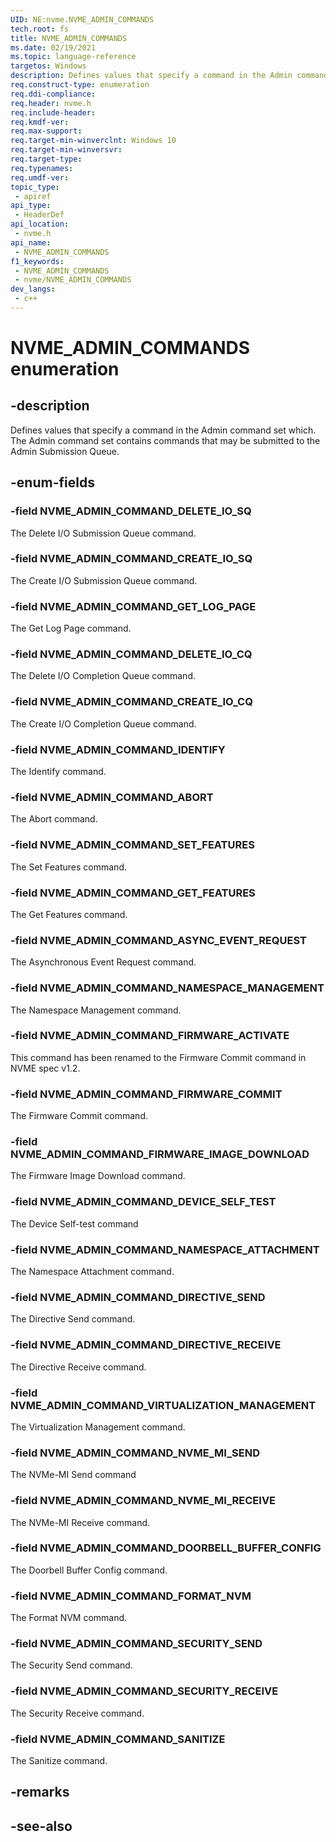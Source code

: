 ```yaml
---
UID: NE:nvme.NVME_ADMIN_COMMANDS
tech.root: fs
title: NVME_ADMIN_COMMANDS
ms.date: 02/19/2021
ms.topic: language-reference
targetos: Windows
description: Defines values that specify a command in the Admin command set which. The Admin command set contains commands that may be submitted to the Admin Submission Queue.
req.construct-type: enumeration
req.ddi-compliance: 
req.header: nvme.h
req.include-header: 
req.kmdf-ver: 
req.max-support: 
req.target-min-winverclnt: Windows 10
req.target-min-winversvr: 
req.target-type: 
req.typenames: 
req.umdf-ver: 
topic_type:
 - apiref
api_type:
 - HeaderDef
api_location:
 - nvme.h
api_name:
 - NVME_ADMIN_COMMANDS
f1_keywords:
 - NVME_ADMIN_COMMANDS
 - nvme/NVME_ADMIN_COMMANDS
dev_langs:
 - c++
---
```


# NVME_ADMIN_COMMANDS enumeration


## -description

Defines values that specify a command in the Admin command set which. The Admin command set contains commands that may be submitted to the Admin Submission Queue.

## -enum-fields

### -field NVME_ADMIN_COMMAND_DELETE_IO_SQ

The Delete I/O Submission Queue command.

### -field NVME_ADMIN_COMMAND_CREATE_IO_SQ

The Create I/O Submission Queue command.

### -field NVME_ADMIN_COMMAND_GET_LOG_PAGE

The Get Log Page command.

### -field NVME_ADMIN_COMMAND_DELETE_IO_CQ

The Delete I/O Completion Queue command.

### -field NVME_ADMIN_COMMAND_CREATE_IO_CQ

The Create I/O Completion Queue command.

### -field NVME_ADMIN_COMMAND_IDENTIFY

The Identify command.

### -field NVME_ADMIN_COMMAND_ABORT

The Abort command.

### -field NVME_ADMIN_COMMAND_SET_FEATURES

The Set Features command.

### -field NVME_ADMIN_COMMAND_GET_FEATURES

The Get Features command.

### -field NVME_ADMIN_COMMAND_ASYNC_EVENT_REQUEST

The Asynchronous Event Request command.

### -field NVME_ADMIN_COMMAND_NAMESPACE_MANAGEMENT

The Namespace Management command.

### -field NVME_ADMIN_COMMAND_FIRMWARE_ACTIVATE

This command has been renamed to the Firmware Commit command in NVME spec v1.2.

### -field NVME_ADMIN_COMMAND_FIRMWARE_COMMIT

The Firmware Commit command.

### -field NVME_ADMIN_COMMAND_FIRMWARE_IMAGE_DOWNLOAD

The Firmware Image Download command.

### -field NVME_ADMIN_COMMAND_DEVICE_SELF_TEST

The Device Self-test command

### -field NVME_ADMIN_COMMAND_NAMESPACE_ATTACHMENT

The Namespace Attachment command.

### -field NVME_ADMIN_COMMAND_DIRECTIVE_SEND

The Directive Send command.

### -field NVME_ADMIN_COMMAND_DIRECTIVE_RECEIVE

The Directive Receive command.

### -field NVME_ADMIN_COMMAND_VIRTUALIZATION_MANAGEMENT

The Virtualization Management command.

### -field NVME_ADMIN_COMMAND_NVME_MI_SEND

The NVMe-MI Send command

### -field NVME_ADMIN_COMMAND_NVME_MI_RECEIVE

The NVMe-MI Receive command.

### -field NVME_ADMIN_COMMAND_DOORBELL_BUFFER_CONFIG

The Doorbell Buffer Config command.

### -field NVME_ADMIN_COMMAND_FORMAT_NVM

The Format NVM command.

### -field NVME_ADMIN_COMMAND_SECURITY_SEND

The Security Send command.

### -field NVME_ADMIN_COMMAND_SECURITY_RECEIVE

The Security Receive command.

### -field NVME_ADMIN_COMMAND_SANITIZE

The Sanitize command.

## -remarks

## -see-also

